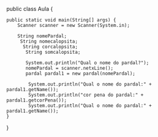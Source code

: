 public class Aula {

    public static void main(String[] args) {
        Scanner scanner = new Scanner(System.in);
        
        String nomePardal;
         String nomecalopsita;
          String corcalopsita;
           String somcalopsita;
           
           System.out.println("Qual o nome do pardal?");
           nomePardal = scanner.netxLine();
           pardal pardal1 = new pardal(nomePardal);
           
            System.out.println("Qual o nome do pardal:" + pardal1.getName());
            System.out.println("cor pena do pardal:" + pardal1.getcorPena());
            System.out.println("Qual o nome do pardal:" + pardal1.getName());
    }
}
